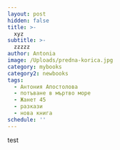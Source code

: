 ```yaml
---
layout: post
hidden: false
title: >-
  xyz
subtitle: >-
  zzzzz
author: Antonia
image: /Uploads/predna-korica.jpg
category: mybooks
category2: newbooks
tags:
  - Антония Апостолова
  - потъване в мъртво море
  - Жанет 45
  - разкази
  - нова книга
schedule: ''
---
```

test